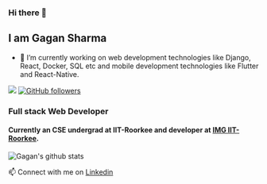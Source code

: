 <!--
**gagansh7171/gagansh7171** is a ✨ _special_ ✨ repository because its `README.md` (this file) appears on your GitHub profile.

Here are some ideas to get you started:

- 🔭 I’m currently working on ...
- 🌱 I’m currently learning ...
- 👯 I’m looking to collaborate on ...
- 🤔 I’m looking for help with ...
- 💬 Ask me about ...
- 📫 How to reach me: ...
- 😄 Pronouns: ...
- ⚡ Fun fact: ...
-->

### Hi there 👋
## I am Gagan Sharma

- 🔭 I’m currently working on web development technologies like Django, React, Docker, SQL etc and mobile development technologies like Flutter and React-Native.

![](https://visitor-badge.glitch.me/badge?page_id=gagansh7171.gagansh7171)
[![GitHub followers](https://img.shields.io/github/followers/gagansh7171.svg?style=social&label=Follow)](https://github.com/gagansh7171?tab=followers)
### Full stack Web Developer
#### Currently an CSE undergrad at IIT-Roorkee and developer at <a href="https://github.com/IMGIITRoorkee">IMG IIT-Roorkee</a>.
![Gagan's github stats](https://github-readme-stats.vercel.app/api?username=gagansh7171&count_private=true&show_icons=true&theme=algolia) <br />

📫 Connect with me on <a href="https://www.linkedin.com/in/gagan-sharma-206303/">Linkedin</a>

